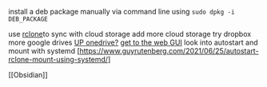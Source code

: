 install a deb package manually via command line using
`sudo dpkg -i DEB_PACKAGE`

use [rclone](https://rclone.org/)to sync with cloud storage
add more cloud storage
	try dropbox
	more google drives
	[UP onedrive?](https://rclone.org/onedrive/)
[get to the web GUI](http://127.0.0.1:5572/#/mountDashboard)
	look into autostart and mount with systemd 
		[https://www.guyrutenberg.com/2021/06/25/autostart-rclone-mount-using-systemd/]
	

[[Obsidian]]
